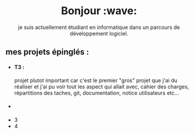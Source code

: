 <h1 align='center'> Bonjour :wave:</h1>
<p align='center'>
je suis actuellement étudiant en informatique dans un parcours de développement logiciel.
</p>
<h2>mes projets épinglés :</h2>
<ul>
  <li> <h4>T3 :</h4>  projet plutot important car c'est le premier "gros" projet que j'ai du réaliser et j'ai pu voir tout les aspect qui allait avec, cahier des charges, répartitions des taches, git, documentation, notice utilisateurs etc...</li>
  <li> <h4></h4></li>
  <li>3</li>
  <li>4</li>
</ul>


